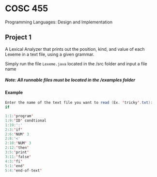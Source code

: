 # COSC 455

Programming Languages: Design and Implementation
## Project 1

A Lexical Analyzer that prints out the position, kind, and value of each Lexeme in a text file, using a given grammar.

Simply run the file `Lexeme.java` located in the /src folder and input a file name

##### Note: All runnable files must be located in the /examples folder

#### Example

```java
Enter the name of the text file you want to read (Ex. 'tricky'.txt):
if

1:1:'program'
1:9:'ID' condtional
1:19:':'
2:3:'if'
2:6:'NUM' 3
2:8:'<'
2:10:'NUM' 3
2:12:'then'
3:5:'print'
3:11:'false'
4:3:'fi'
5:1:'end'
5:4:'end-of-text'
```

